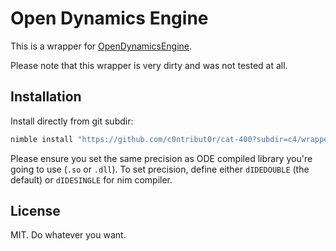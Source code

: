 # Open Dynamics Engine

This is a wrapper for [OpenDynamicsEngine](http://ode.org/).

Please note that this wrapper is very dirty and was not tested at all.

## Installation

Install directly from git subdir:

```sh
nimble install "https://github.com/c0ntribut0r/cat-400?subdir=c4/wrappers/ode@#head"
```

Please ensure you set the same precision as ODE compiled library you're going to use (`.so` or `.dll`). To set precision, define either `dIDEDOUBLE` (the default) or `dIDESINGLE` for nim compiler.

## License

MIT. Do whatever you want.
